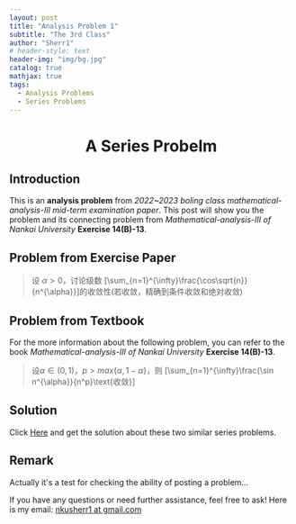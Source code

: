 ```yaml
---
layout: post
title: "Analysis Problem 1"
subtitle: "The 3rd Class"
author: "Sherr1"
# header-style: text
header-img: "img/bg.jpg"
catalog: true
mathjax: true
tags:
  - Analysis Problems
  - Series Problems
---
```

# <center> A Series Probelm </center>

## Introduction
This is an **analysis problem** from *2022~2023 boling class mathematical-analysis-III mid-term examination paper*. This post will show you the problem and its connecting problem from *Mathematical-analysis-III of Nankai University* **Exercise 14(B)-13**.
## Problem from Exercise Paper
> 设 $\alpha\gt0$，讨论级数
\[\sum_{n=1}^{\infty}\frac{\cos\sqrt{n}}{n^{\alpha}}\]的收敛性(若收敛，精确到条件收敛和绝对收敛)
## Problem from Textbook
For the more information about the following problem, you can refer to the book *Mathematical-analysis-III of Nankai University* **Exercise 14(B)-13**.
> 设$\alpha\in(0,1)$，$p>max\left\{\alpha,1-\alpha\right\}$，则
\[\sum_{n=1}^{\infty}\frac{\sin n^{\alpha}}{n^p}\text{收敛}\]
## Solution
Click [Here](/files/Problem2024.11.02.pdf) and get the solution about these two similar series problems.
## Remark
Actually it's a test for checking the ability of posting a problem...

If you have any questions or need further assistance, feel free to ask! Here is my email: [nkusherr1 at gmail.com](mailto:nkusherr1@gmail.com)
